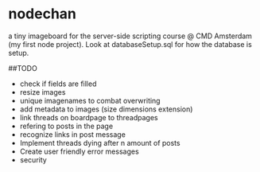 # nodechan
a tiny imageboard for the server-side scripting course @ CMD Amsterdam
(my first node project).
Look at databaseSetup.sql for how the database is setup. 

##TODO
- check if fields are filled
- resize images
- unique imagenames to combat overwriting
- add metadata to images (size dimensions extension)
- link threads on boardpage to threadpages
- refering to posts in the page
- recognize links in post message
- Implement threads dying after n amount of posts
- Create user friendly error messages
- security